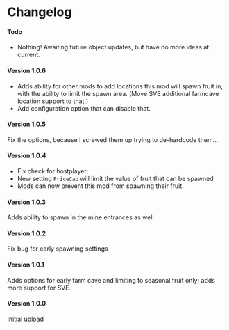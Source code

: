 ﻿Changelog
======
#### Todo

* Nothing! Awaiting future object updates, but have no more ideas at current.

#### Version 1.0.6

* Adds ability for other mods to add locations this mod will spawn fruit in, with the ability to limit the spawn area. (Move SVE additional farmcave location support to that.) 
* Add configuration option that can disable that.

#### Version 1.0.5

Fix the options, because I screwed them up trying to de-hardcode them...

#### Version 1.0.4

* Fix check for hostplayer
* New setting `PriceCap` will limit the value of fruit that can be spawned
* Mods can now prevent this mod from spawning their fruit.

#### Version 1.0.3

Adds ability to spawn in the mine entrances as well

#### Version 1.0.2

Fix bug for early spawning settings

#### Version 1.0.1

Adds options for early farm cave and limiting to seasonal fruit only; adds more support for SVE.

#### Version 1.0.0

Initial upload

